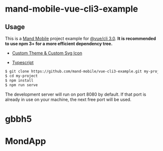 # mand-mobile-vue-cli3-example

## Usage

This is a [Mand Mobile](https://github.com/didi/mand-mobile) project example for [@vue/cli 3.0](https://github.com/vuejs/vue-cli). **It is recommended to use npm 3+ for a more efficient dependency tree.**

* [Custom Theme & Custom Svg Icon](https://github.com/mand-mobile/mand-mobile-vue-cli3-example/tree/custom-theme)

* [Typescript](https://github.com/mand-mobile/mand-mobile-vue-cli3-example/tree/typescript)

``` bash
$ git clone https://github.com/mand-mobile/vue-cli3-example.git my-project
$ cd my-project
$ npm install
$ npm run serve
```

The development server will run on port 8080 by default. If that port is already in use on your machine, the next free port will be used.
# gbbh5
# MondApp
